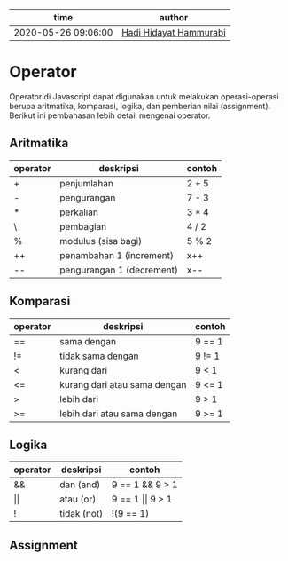 time | author
-|-
2020-05-26 09:06:00 | [Hadi Hidayat Hammurabi](https://github.com/hadihammurabi)

# Operator
Operator di Javascript dapat digunakan untuk melakukan operasi-operasi berupa aritmatika, komparasi, logika,
dan pemberian nilai (assignment). Berikut ini pembahasan lebih detail mengenai operator.

## Aritmatika
operator | deskripsi | contoh
-|-|-
\+ | penjumlahan | 2 + 5
\- | pengurangan | 7 - 3
\* | perkalian | 3 * 4
\ | pembagian | 4 / 2
% | modulus (sisa bagi) | 5 % 2
++ | penambahan 1 (increment) | x++
-- | pengurangan 1 (decrement) | x--

## Komparasi
operator | deskripsi | contoh
-|-|-
== | sama dengan | 9 == 1
!= | tidak sama dengan | 9 != 1
< | kurang dari | 9 < 1
<= | kurang dari atau sama dengan | 9 <= 1
\> | lebih dari | 9 > 1
\>= | lebih dari atau sama dengan | 9 >= 1

## Logika
operator | deskripsi | contoh
-|-|-
&& | dan (and) | 9 == 1 && 9 > 1
\|\| | atau (or) | 9 == 1 \|\| 9 > 1
! | tidak (not) | !(9 == 1)

## Assignment

